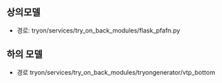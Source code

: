## 상의모델
* 경로: tryon/services/try_on_back_modules/flask_pfafn.py

## 하의 모델
* 경로 tryon/services/try_on_back_modules/tryongenerator/vtp_bottom